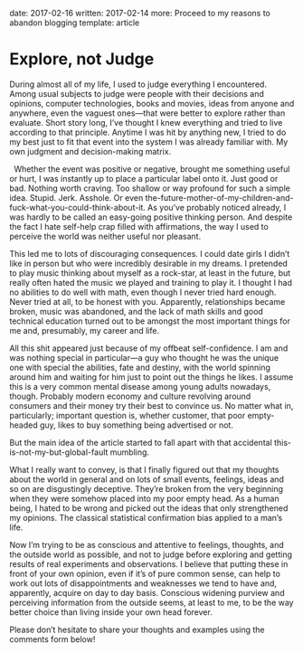 date: 2017-02-16
written: 2017-02-14
more: Proceed to my reasons to abandon blogging
template: article

# Explore, not Judge

During almost all of my life, I used to judge everything I encountered. Among usual subjects to judge were people with their decisions and opinions, computer technologies, books and movies, ideas from anyone and anywhere, even the vaguest ones—that were better to explore rather than evaluate. Short story long, I’ve thought I knew everything and tried to live according to that principle. Anytime I was hit by anything new, I tried to do my best just to fit that event into the system I was already familiar with. My own judgment and decision-making matrix.

  Whether the event was positive or negative, brought me something useful or hurt, I was instantly up to place a particular label onto it. Just good or bad. Nothing worth craving. Too shallow or way profound for such a simple idea. Stupid. Jerk. Asshole. Or even the-future-mother-of-my-children-and-fuck-what-you-could-think-about-it. As you’ve probably noticed already, I was hardly to be called an easy-going positive thinking person. And despite the fact I hate self-help crap filled with affirmations, the way I used to perceive the world was neither useful nor pleasant.

This led me to lots of discouraging consequences. I could date girls I didn’t like in person but who were incredibly desirable in my dreams. I pretended to play music thinking about myself as a rock-star, at least in the future, but really often hated the music we played and training to play it. I thought I had no abilities to do well with math, even though I never tried hard enough. Never tried at all, to be honest with you. Apparently, relationships became broken, music was abandoned, and the lack of math skills and good technical education turned out to be amongst the most important things for me and, presumably, my career and life.

All this shit appeared just because of my offbeat self-confidence. I am and was nothing special in particular—a guy who thought he was the unique one with special the abilities, fate and destiny, with the world spinning around him and waiting for him just to point out the things he likes. I assume this is a very common mental disease among young adults nowadays, though. Probably modern economy and culture revolving around consumers and their money try their best to convince us. No matter what in, particularly; important question is, whether customer, that poor empty-headed guy, likes to buy something being advertised or not.

But the main idea of the article started to fall apart with that accidental this-is-not-my-but-global-fault mumbling.

What I really want to convey, is that I finally figured out that my thoughts about the world in general and on lots of small events, feelings, ideas and so on are disgustingly deceptive. They’re broken from the very beginning when they were somehow placed into my poor empty head. As a human being, I hated to be wrong and picked out the ideas that only strengthened my opinions. The classical statistical confirmation bias applied to a man’s life.

Now I’m trying to be as conscious and attentive to feelings, thoughts, and the outside world as possible, and not to judge before exploring and getting results of real experiments and observations. I believe that putting these in front of your own opinion, even if it’s of pure common sense, can help to work out lots of disappointments and weaknesses we tend to have and, apparently, acquire on day to day basis. Conscious widening purview and perceiving information from the outside seems, at least to me, to be the way better choice than living inside your own head forever.

Please don’t hesitate to share your thoughts and examples using the comments form below!
